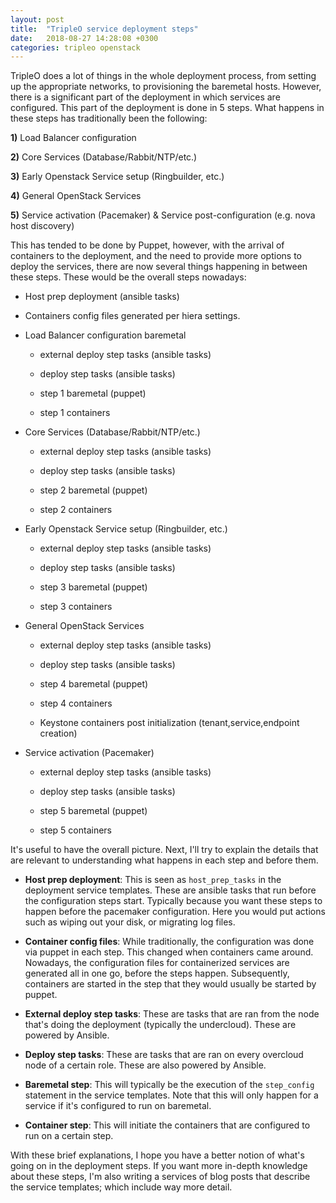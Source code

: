```yaml
---
layout: post
title:  "TripleO service deployment steps"
date:   2018-08-27 14:28:08 +0300
categories: tripleo openstack
---
```


TripleO does a lot of things in the whole deployment process, from setting up
the appropriate networks, to provisioning the baremetal hosts. However, there
is a significant part of the deployment in which services are configured. This
part of the deployment is done in 5 steps. What happens in these steps has
traditionally been the following:

**1)** Load Balancer configuration

**2)** Core Services (Database/Rabbit/NTP/etc.)

**3)** Early Openstack Service setup (Ringbuilder, etc.)

**4)** General OpenStack Services

**5)** Service activation (Pacemaker) & Service post-configuration (e.g. nova
       host discovery)

This has tended to be done by Puppet, however, with the arrival of containers
to the deployment, and the need to provide more options to deploy the services,
there are now several things happening in between these steps. These would be
the overall steps nowadays:

* Host prep deployment (ansible tasks)

* Containers config files generated per hiera settings.

* Load Balancer configuration baremetal

    - external deploy step tasks (ansible tasks)

    - deploy step tasks (ansible tasks)

    - step 1 baremetal (puppet)

    - step 1 containers

* Core Services (Database/Rabbit/NTP/etc.)

    - external deploy step tasks (ansible tasks)

    - deploy step tasks (ansible tasks)

    - step 2 baremetal (puppet)

    - step 2 containers

* Early Openstack Service setup (Ringbuilder, etc.)

    - external deploy step tasks (ansible tasks)

    - deploy step tasks (ansible tasks)

    - step 3 baremetal (puppet)

    - step 3 containers

* General OpenStack Services

    - external deploy step tasks (ansible tasks)

    - deploy step tasks (ansible tasks)

    - step 4 baremetal (puppet)

    - step 4 containers

    - Keystone containers post initialization (tenant,service,endpoint creation)

* Service activation (Pacemaker)

    - external deploy step tasks (ansible tasks)

    - deploy step tasks (ansible tasks)

    - step 5 baremetal (puppet)

    - step 5 containers

It's useful to have the overall picture. Next, I'll try to explain the details
that are relevant to understanding what happens in each step and before them.

* **Host prep deployment**: This is seen as ``host_prep_tasks`` in the
  deployment service templates. These are ansible tasks that run before the
  configuration steps start. Typically because you want these steps to happen
  before the pacemaker configuration. Here you would put actions such as
  wiping out your disk, or migrating log files.

* **Container config files**: While traditionally, the configuration was done
  via puppet in each step. This changed when containers came around. Nowadays,
  the configuration files for containerized services are generated all in one
  go, before the steps happen. Subsequently, containers are started in the step
  that they would usually be started by puppet.

* **External deploy step tasks**: These are tasks that are ran from the node
  that's doing the deployment (typically the undercloud). These are powered by
  Ansible.

* **Deploy step tasks**: These are tasks that are ran on every overcloud node
  of a certain role. These are also powered by Ansible.

* **Baremetal step**: This will typically be the execution of the
  ``step_config`` statement in the service templates. Note that this will only
  happen for a service if it's configured to run on baremetal.

* **Container step**: This will initiate the containers that are configured to
  run on a certain step.

With these brief explanations, I hope you have a better notion of what's going
on in the deployment steps. If you want more in-depth knowledge about these
steps, I'm also writing a services of blog posts that describe the service
templates; which include way more detail.
